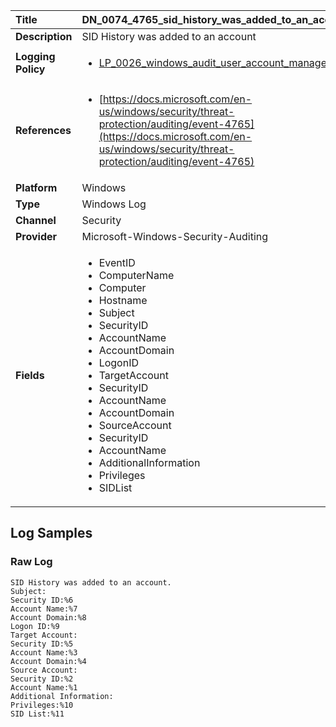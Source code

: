 | Title              | DN_0074_4765_sid_history_was_added_to_an_account       |
|:-------------------|:------------------|
| **Description**    | SID History was added to an account |
| **Logging Policy** | <ul><li>[LP_0026_windows_audit_user_account_management](../Logging_Policies/LP_0026_windows_audit_user_account_management.md)</li></ul> |
| **References**     | <ul><li>[https://docs.microsoft.com/en-us/windows/security/threat-protection/auditing/event-4765](https://docs.microsoft.com/en-us/windows/security/threat-protection/auditing/event-4765)</li></ul> |
| **Platform**       | Windows    |
| **Type**           | Windows Log        |
| **Channel**        | Security     |
| **Provider**       | Microsoft-Windows-Security-Auditing    |
| **Fields**         | <ul><li>EventID</li><li>ComputerName</li><li>Computer</li><li>Hostname</li><li>Subject</li><li>SecurityID</li><li>AccountName</li><li>AccountDomain</li><li>LogonID</li><li>TargetAccount</li><li>SecurityID</li><li>AccountName</li><li>AccountDomain</li><li>SourceAccount</li><li>SecurityID</li><li>AccountName</li><li>AdditionalInformation</li><li>Privileges</li><li>SIDList</li></ul> |


## Log Samples

### Raw Log

```
SID History was added to an account.
Subject:
Security ID:%6
Account Name:%7
Account Domain:%8
Logon ID:%9
Target Account:
Security ID:%5
Account Name:%3
Account Domain:%4
Source Account:
Security ID:%2
Account Name:%1
Additional Information:
Privileges:%10
SID List:%11

```




